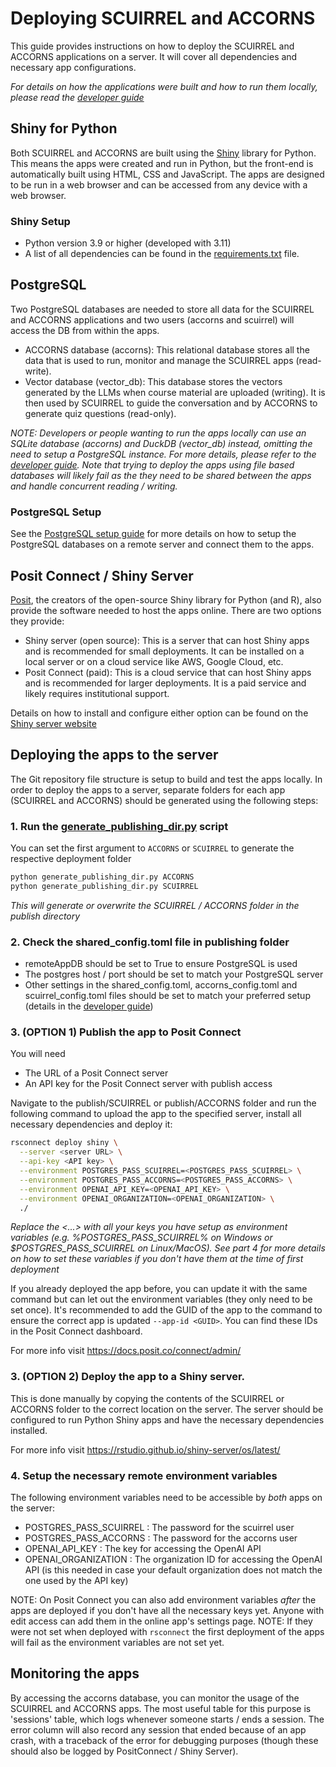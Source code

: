 # Deploying SCUIRREL and ACCORNS

This guide provides instructions on how to deploy the SCUIRREL and ACCORNS applications
on a server. It will cover all dependencies and necessary app configurations.

_For details on how the applications were built and how to run them locally, please read
the [developer guide](developer.md)_

## Shiny for Python

Both SCUIRREL and ACCORNS are built using the [Shiny](https://shiny.posit.co/py/)
library for Python. This means the apps were created and run in Python, but the
front-end is automatically built using HTML, CSS and JavaScript. The apps are designed
to be run in a web browser and can be accessed from any device with a web browser.

### Shiny Setup

- Python version 3.9 or higher (developed with 3.11)
- A list of all dependencies can be found in the [requirements.txt](../requirements.txt)
  file.

## PostgreSQL

Two PostgreSQL databases are needed to store all data for the SCUIRREL and ACCORNS
applications and two users (accorns and scuirrel) will access the DB from within the
apps.

- ACCORNS database (accorns): This relational database stores all the data that is used
  to run, monitor and manage the SCUIRREL apps (read-write).
- Vector database (vector_db): This database stores the vectors generated by the LLMs
  when course material are uploaded (writing). It is then used by SCUIRREL to guide the
  conversation and by ACCORNS to generate quiz questions (read-only).

_NOTE: Developers or people wanting to run the apps locally can use an SQLite database
(accorns) and DuckDB (vector_db) instead, omitting the need to setup a PostgreSQL
instance. For more details, please refer to the [developer guide](developer.md). Note
that trying to deploy the apps using file based databases will likely fail as the they
need to be shared between the apps and handle concurrent reading / writing._

### PostgreSQL Setup

See the [PostgreSQL setup guide](extra/postgres_setup.md) for more details on how to
setup the PostgreSQL databases on a remote server and connect them to the apps.

## Posit Connect / Shiny Server

[Posit](https://posit.co/), the creators of the open-source Shiny library for Python
(and R), also provide the software needed to host the apps online. There are two options
they provide:

- Shiny server (open source): This is a server that can host Shiny apps and is
  recommended for small deployments. It can be installed on a local server or on a cloud
  service like AWS, Google Cloud, etc.
- Posit Connect (paid): This is a cloud service that can host Shiny apps and is
  recommended for larger deployments. It is a paid service and likely requires
  institutional support.

Details on how to install and configure either option can be found on the
[Shiny server website](https://posit.co/products/open-source/shinyserver/)

## Deploying the apps to the server

The Git repository file structure is setup to build and test the apps locally. In order
to deploy the apps to a server, separate folders for each app (SCUIRREL and ACCORNS)
should be generated using the following steps:

### 1. Run the [generate_publishing_dir.py](../publish/generate_publishing_dir.py) script

You can set the first argument to `ACCORNS` or `SCUIRREL` to generate the respective
deployment folder

```bash
python generate_publishing_dir.py ACCORNS
python generate_publishing_dir.py SCUIRREL
```

_This will generate or overwrite the SCUIRREL / ACCORNS folder in the publish directory_

### 2. Check the shared_config.toml file in publishing folder

- remoteAppDB should be set to True to ensure PostgreSQL is used
- The postgres host / port should be set to match your PostgreSQL server
- Other settings in the shared_config.toml, accorns_config.toml and scuirrel_config.toml
  files should be set to match your preferred setup (details in the
  [developer guide](developer.md))

### 3. (OPTION 1) Publish the app to Posit Connect

You will need
- The URL of a Posit Connect server
- An API key for the Posit Connect server with publish access

Navigate to the publish/SCUIRREL or publish/ACCORNS folder and run the following command
to upload the app to the specified server, install all necessary dependencies and deploy
it:

```bash
rsconnect deploy shiny \
  --server <server URL> \
  --api-key <API key> \
  --environment POSTGRES_PASS_SCUIRREL=<POSTGRES_PASS_SCUIRREL> \
  --environment POSTGRES_PASS_ACCORNS=<POSTGRES_PASS_ACCORNS> \
  --environment OPENAI_API_KEY=<OPENAI_API_KEY> \
  --environment OPENAI_ORGANIZATION=<OPENAI_ORGANIZATION> \
  ./
```

_Replace the <...> with all your keys you have setup as environment variables (e.g.
%POSTGRES_PASS_SCUIRREL% on Windows or $POSTGRES_PASS_SCUIRREL on Linux/MacOS). See part
4 for more details on how to set these variables if you don't have them at the time of
first deployment_

If you already deployed the app before, you can update it with the same command but can
let out the environment variables (they only need to be set once). It's recommended to
add the GUID of the app to the command to ensure the correct app is updated
`--app-id <GUID>`. You can find these IDs in the Posit Connect dashboard.

For more info visit https://docs.posit.co/connect/admin/

### 3. (OPTION 2) Deploy the app to a Shiny server.

This is done manually by copying the contents of the SCUIRREL or ACCORNS folder to the
correct location on the server. The server should be configured to run Python Shiny apps
and have the necessary dependencies installed.

For more info visit https://rstudio.github.io/shiny-server/os/latest/

### 4. Setup the necessary remote environment variables

The following environment variables need to be accessible by _both_ apps on the server:

- POSTGRES_PASS_SCUIRREL : The password for the scuirrel user
- POSTGRES_PASS_ACCORNS : The password for the accorns user
- OPENAI_API_KEY : The key for accessing the OpenAI API
- OPENAI_ORGANIZATION : The organization ID for accessing the OpenAI API (is this needed
  in case your default organization does not match the one used by the API key)

NOTE: On Posit Connect you can also add environment variables _after_ the apps are
deployed if you don't have all the necessary keys yet. Anyone with edit access can add
them in the online app's settings page. NOTE: If they were not set when deployed with
`rsconnect` the first deployment of the apps will fail as the environment variables are
not set yet.

## Monitoring the apps

By accessing the accorns database, you can monitor the usage of the SCUIRREL and ACCORNS
apps. The most useful table for this purpose is 'sessions' table, which logs whenever
someone starts / ends a session. The error column will also record any session that
ended because of an app crash, with a traceback of the error for debugging purposes
(though these should also be logged by PositConnect / Shiny Server).
